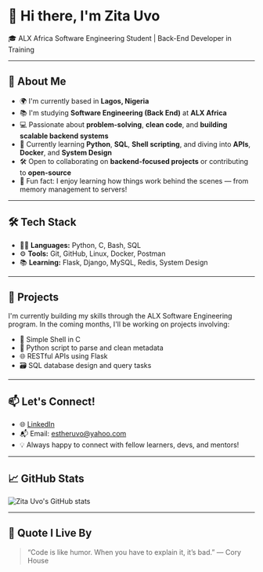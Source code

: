 # 👋 Hi there, I'm Zita Uvo  
🎓 ALX Africa Software Engineering Student | Back-End Developer in Training  

---

## 🧠 About Me

- 🌍 I'm currently based in **Lagos, Nigeria**  
- 📚 I'm studying **Software Engineering (Back End)** at **ALX Africa**  
- 💻 Passionate about **problem-solving**, **clean code**, and **building scalable backend systems**  
- 🌱 Currently learning **Python**, **SQL**, **Shell scripting**, and diving into **APIs**, **Docker**, and **System Design**  
- 🛠️ Open to collaborating on **backend-focused projects** or contributing to **open-source**  
- 🧩 Fun fact: I enjoy learning how things work behind the scenes — from memory management to servers!

---

## 🛠️ Tech Stack

- 👨‍💻 **Languages:** Python, C, Bash, SQL  
- ⚙️ **Tools:** Git, GitHub, Linux, Docker, Postman  
- 📚 **Learning:** Flask, Django, MySQL, Redis, System Design

---

## 📌 Projects

I'm currently building my skills through the ALX Software Engineering program.
In the coming months, I'll be working on projects involving:  
- 🔐 Simple Shell in C  
- 📁 Python script to parse and clean metadata  
- 🌐 RESTful APIs using Flask  
- 🗃️ SQL database design and query tasks  

---

## 📫 Let's Connect!

- 🌐 [LinkedIn](https://www.linkedin.com/in/esther-nwakwuoke-272410372/)  
- 📬 Email: estheruvo@yahoo.com  
- 💡 Always happy to connect with fellow learners, devs, and mentors!

---

## 📈 GitHub Stats  

![Zita Uvo's GitHub stats](https://github-readme-stats.vercel.app/api?username=zita-uvo&show_icons=true&hide_title=true&hide=prs&count_private=true&theme=github_dark)

---

## 📖 Quote I Live By  
> “Code is like humor. When you have to explain it, it’s bad.” — Cory House
